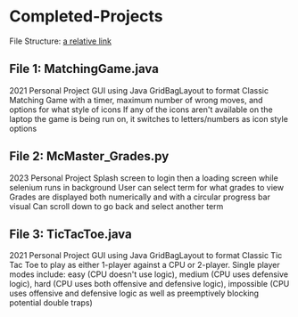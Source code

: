 # Completed-Projects

File Structure:
[a relative link](MatchingGame.java)

## File 1: MatchingGame.java

2021 Personal Project
GUI using Java GridBagLayout to format
Classic Matching Game with a timer, maximum number of wrong moves, and options for what style of icons
If any of the icons aren't available on the laptop the game is being run on, it switches to letters/numbers as icon style options

## File 2: McMaster_Grades.py

2023 Personal Project
Splash screen to login then a loading screen while selenium runs in background
User can select term for what grades to view
Grades are displayed both numerically and with a circular progress bar visual
Can scroll down to go back and select another term

## File 3: TicTacToe.java

2021 Personal Project
GUI using Java GridBagLayout to format
Classic Tic Tac Toe to play as either 1-player against a CPU or 2-player.
Single player modes include: easy (CPU doesn't use logic), medium (CPU uses defensive logic), hard (CPU uses both offensive and defensive logic), impossible (CPU uses offensive and defensive logic as well as preemptively blocking potential double traps)
